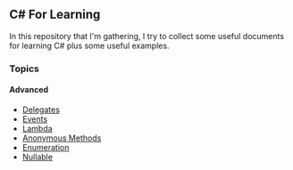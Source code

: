 ﻿## C# For Learning 
In this repository that I'm gathering, I try to collect some useful documents for learning C# plus some useful examples.

### Topics
#### Advanced
- [Delegates](Advanced/Delegates/Readme.md)
- [Events](Advanced/Events/Readme.md)
- [Lambda](Advanced/Lambda/Readme.md)
- [Anonymous Methods](Advanced/AnonymousMethod/Readme.md)
- [Enumeration](Advanced/Enumeration/Readme.md)
- [Nullable](Advanced/Nullable/Readme.md)
